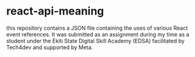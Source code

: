 # react-api-meaning
this repository contains a JSON file containing the uses of various React event references.
It was submitted as an assignment during my time as a student under the Ekiti State Digital Skill Academy (EDSA) facilitated by Tech4dev and supported by Meta.
